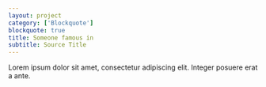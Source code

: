```yaml
---
layout: project
category: ['Blockquote']
blockquote: true
title: Someone famous in
subtitle: Source Title
---
```


Lorem ipsum dolor sit amet, consectetur adipiscing elit. Integer posuere erat a ante.
